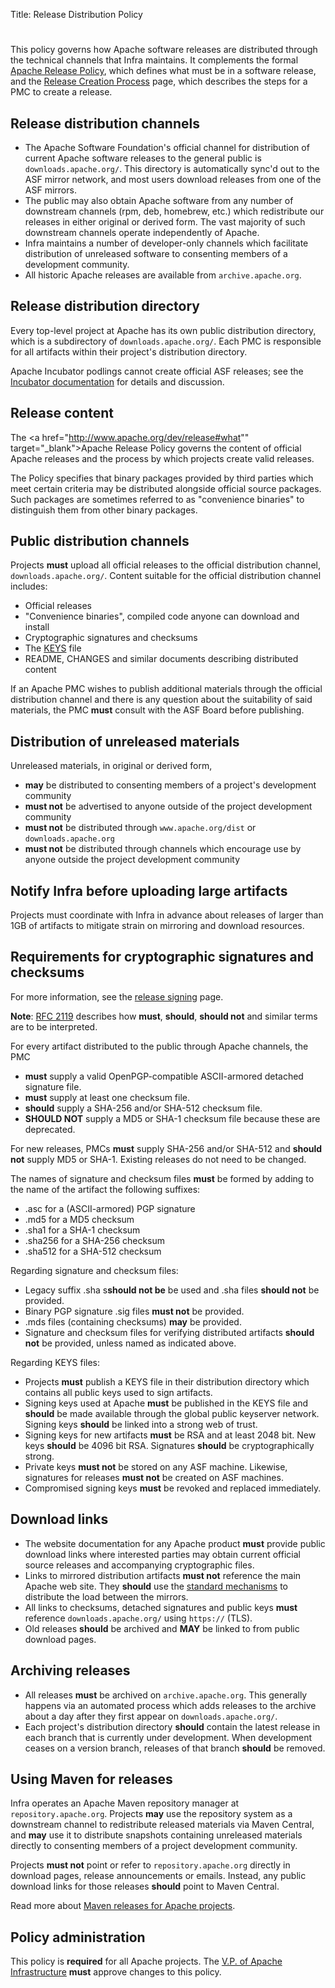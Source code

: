 Title: Release Distribution Policy

<h1 id="policy"> </h1>

This policy governs how Apache software releases are distributed through the technical channels that Infra maintains. It complements the formal <a href="https://www.apache.org/legal/release-policy.html" target="_blank">Apache Release Policy</a>, which defines what must be in a software release, and the [Release Creation Process](release-creation.html) page, which describes the steps for a PMC to create a release.

<h2 id="channels">Release distribution channels</h2>

  - The Apache Software Foundation's official channel for distribution of current Apache software releases to the general public is `downloads.apache.org/`. This directory is automatically sync'd out to the ASF mirror network, and most users download releases from one of the ASF mirrors.
  - The public may also obtain Apache software from any number of downstream channels (rpm, deb, homebrew, etc.) which redistribute our releases in either original or derived form. The vast majority of such downstream channels operate independently of Apache.
  - Infra maintains a number of developer-only channels which facilitate distribution of unreleased software to consenting members of a development community.
  - All historic Apache releases are available from `archive.apache.org`.
  
<h2 id="directory">Release distribution directory</h2>

Every top-level project at Apache has its own public distribution directory, which is a subdirectory of `downloads.apache.org/`. Each PMC is responsible for all artifacts within their project's distribution directory.

Apache Incubator podlings cannot create official ASF releases; see the <a href="http://incubator.apache.org/guides/releasemanagement.html" target="_blank">Incubator documentation</a> for details and discussion.

<h2 id="release-content">Release content</h2>

The <a href="http://www.apache.org/dev/release#what"" target="_blank">Apache Release Policy</a> governs the content of official Apache releases and the process by which projects create valid releases.

The Policy specifies that binary packages provided by third parties which meet certain criteria may be distributed alongside official source packages. Such packages are sometimes referred to as "convenience binaries" to distinguish them from other binary packages.

<h2 id="public-distribution">Public distribution channels</h2>

Projects **must** upload all official releases to the official distribution channel, `downloads.apache.org/`. Content suitable for the official distribution channel includes:

  - Official releases
  - "Convenience binaries", compiled code anyone can download and install
  - Cryptographic signatures and checksums
  - The <a href="#sigs-and-sums">KEYS</a> file
  - README, CHANGES and similar documents describing distributed content

If an Apache PMC wishes to publish additional materials through the official distribution channel and there is any question about the suitability of said materials, the PMC **must** consult with the ASF Board before publishing.

<h2 id="unreleased">Distribution of unreleased materials</h2>

Unreleased materials, in original or derived form,

  -  **may** be distributed to consenting members of a project's development community
  -  **must not** be advertised to anyone outside of the project development community
  -  **must not** be distributed through `www.apache.org/dist` or `downloads.apache.org`
  -  **must not** be distributed through channels which encourage use by anyone outside the project development community

<h2 id="heads-up">Notify Infra before uploading large artifacts</h2>

Projects must coordinate with Infra in advance about releases of larger than 1GB of artifacts to mitigate strain on mirroring and download resources.

<h2 id="sigs-and-sums">Requirements for cryptographic signatures and checksums</h2>

For more information, see the <a href="https://www.apache.org/dev/release-signing.html" target="_blank">release signing</a> page.

**Note**: <a href="https://www.ietf.org/rfc/rfc2119.txt" target="_blank">RFC 2119</a> describes how **must**, **should**, **should not** and similar terms are to be interpreted.

For every artifact distributed to the public through Apache channels, the PMC

  - **must** supply a valid OpenPGP-compatible ASCII-armored detached signature file.
  - **must** supply at least one checksum file.
  - **should** supply a SHA-256 and/or SHA-512 checksum file.
  - **SHOULD NOT** supply a MD5 or SHA-1 checksum file because these are deprecated.

For new releases, PMCs **must** supply SHA-256 and/or SHA-512 and **should not** supply MD5 or SHA-1. Existing releases do not need to be changed.

The names of signature and checksum files **must** be formed by adding to the name of the artifact the following suffixes:

  - .asc for a (ASCII-armored) PGP signature
  - .md5 for a MD5 checksum
  - .sha1 for a SHA-1 checksum
  - .sha256 for a SHA-256 checksum
  - .sha512 for a SHA-512 checksum

Regarding signature and checksum files:

  - Legacy suffix .sha s**should not be** be used and .sha files **should not** be provided.
  - Binary PGP signature .sig files **must not** be provided.
  - .mds files (containing checksums) **may** be provided.
  - Signature and checksum files for verifying distributed artifacts **should not** be provided, unless named as indicated above.
  
Regarding KEYS files:

  - Projects **must** publish a KEYS file in their distribution directory which contains all public keys used to sign artifacts.
  - Signing keys used at Apache **must** be published in the KEYS file and **should** be made available through the global public keyserver network. Signing keys **should** be linked into a strong web of trust.
  - Signing keys for new artifacts **must** be RSA and at least 2048 bit. New keys **should** be 4096 bit RSA. Signatures **should** be cryptographically strong.
  - Private keys **must not** be stored on any ASF machine. Likewise, signatures for releases **must not** be created on ASF machines.
  - Compromised signing keys **must** be revoked and replaced immediately.
  
<h2 id="download-links">Download links</h2>

  - The website documentation for any Apache product **must** provide public download links where interested parties may obtain current official source releases and accompanying cryptographic files.
  - Links to mirrored distribution artifacts **must not** reference the main Apache web site. They **should** use the [standard mechanisms](mirror-howto.html) to distribute the load between the mirrors.
  - All links to checksums, detached signatures and public keys **must** reference `downloads.apache.org/` using `https://` (TLS).
  - Old releases **should** be archived and **MAY** be linked to from public download pages.
  
<h2 id="archival">Archiving releases</h2>

  - All releases **must** be archived on `archive.apache.org`. This generally happens via an automated process which adds releases to the archive about a day after they first appear on `downloads.apache.org/`.
  - Each project's distribution directory **should** contain the latest release in each branch that is currently under development. When development ceases on a version branch, releases of that branch **should** be removed.
  
<h2 id="maven">Using Maven for releases</h2>

Infra operates an Apache Maven repository manager at `repository.apache.org`. Projects **may** use the repository system as a downstream channel to redistribute released materials via Maven Central, and **may** use it to distribute snapshots containing unreleased materials directly to consenting members of a project development community.

Projects **must not** point or refer to `repository.apache.org` directly in download pages, release announcements or emails. Instead, any public download links for those releases **should** point to Maven Central.

Read more about [Maven releases for Apache projects](maven-releases.html).

<h2 id="administration">Policy administration</h2>

This policy is **required** for all Apache projects. The <a href="https://whimsy.apache.org/foundation/orgchart/vp-infra" target="_blank">V.P. of Apache Infrastructure</a> **must** approve changes to this policy.
